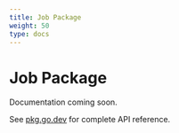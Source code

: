 ```yaml
---
title: Job Package
weight: 50
type: docs
---
```


# Job Package

Documentation coming soon.

See [pkg.go.dev](https://pkg.go.dev/github.com/z5labs/humus) for complete API reference.
